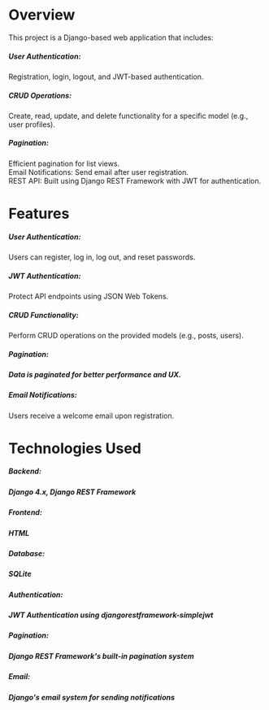 <h1>Overview</h1>
<p>This project is a Django-based web application that includes:</p>

<h5>User Authentication: </h5>Registration, login, logout, and JWT-based authentication.

<h5>CRUD Operations:</h5> Create, read, update, and delete functionality for a specific model (e.g., user profiles).<br>
<h5>Pagination: </h5>Efficient pagination for list views.<br>
Email Notifications:</h5> Send email after user registration.<br>
REST API: </h5>Built using Django REST Framework with JWT for authentication.<br>
<h1>Features</h1>
<h5>User Authentication: </h5>Users can register, log in, log out, and reset passwords.<br>
<h5>JWT Authentication: </h5>Protect API endpoints using JSON Web Tokens.<br>
<h5>CRUD Functionality: </h5>Perform CRUD operations on the provided models (e.g., posts, users).<br>
<h5>Pagination: <h5>Data is paginated for better performance and UX.<br>
<h5>Email Notifications:</h5> Users receive a welcome email upon registration.<br>
<h1>Technologies Used</h1>
<h5>Backend: <h5>Django 4.x, Django REST Framework<br>
<h5>Frontend:<h5> HTML <br>
<h5>Database:<h5>  SQLite <br>
<h5>Authentication:<h5> JWT Authentication using djangorestframework-simplejwt <br>
<h5>Pagination:<h5> Django REST Framework's built-in pagination system <br>
<h5>Email:<h5> Django's email system for sending notifications <br>
